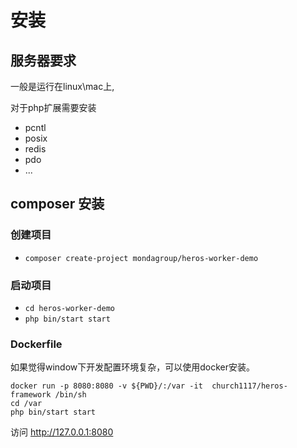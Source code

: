 # 安装

## 服务器要求

一般是运行在linux\mac上,

对于php扩展需要安装

- pcntl
- posix
- redis
- pdo
- ...

## composer 安装

### 创建项目

- `composer create-project mondagroup/heros-worker-demo`

### 启动项目

- `cd heros-worker-demo`
- `php bin/start start`

### Dockerfile

 如果觉得window下开发配置环境复杂，可以使用docker安装。
 
```shell
docker run -p 8080:8080 -v ${PWD}/:/var -it  church1117/heros-framework /bin/sh
cd /var
php bin/start start
```

访问 http://127.0.0.1:8080
